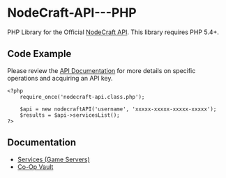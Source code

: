 NodeCraft-API---PHP
===================

PHP Library for the Official [NodeCraft API](http://developers.nodecraft.com). This library requires PHP 5.4+.


Code Example
----
Please review the [API Documentation](http://developers.nodecraft.com) for more details on specific operations and acquiring an API key.
```
<?php
	require_once('nodecraft-api.class.php');

	$api = new nodecraftAPI('username', 'xxxxx-xxxxx-xxxxx-xxxxx');
	$results = $api->servicesList();
?>
```

Documentation
----
* [Services (Game Servers)](https://github.com/nodecraft/NodeCraft-API---PHP/wiki/Services-(Game-Servers))
* [Co-Op Vault](https://github.com/nodecraft/NodeCraft-API---PHP/wiki/Co-Op-Vault)
